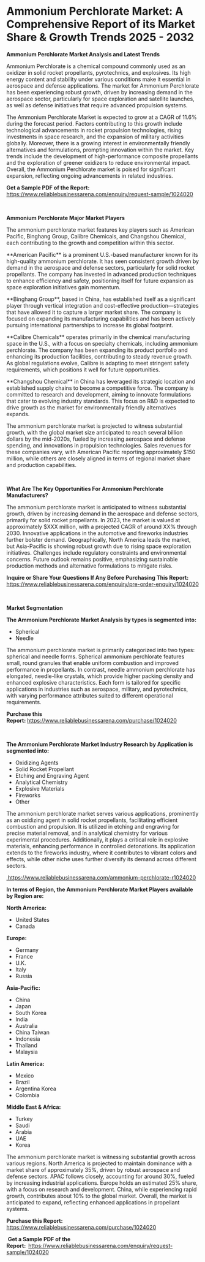 <p><h1>Ammonium Perchlorate Market: A Comprehensive Report of its Market Share & Growth Trends 2025 - 2032</h1></p><p><strong>Ammonium Perchlorate Market Analysis and Latest Trends</strong></p>
<p><p>Ammonium Perchlorate is a chemical compound commonly used as an oxidizer in solid rocket propellants, pyrotechnics, and explosives. Its high energy content and stability under various conditions make it essential in aerospace and defense applications. The market for Ammonium Perchlorate has been experiencing robust growth, driven by increasing demand in the aerospace sector, particularly for space exploration and satellite launches, as well as defense initiatives that require advanced propulsion systems.</p><p>The Ammonium Perchlorate Market is expected to grow at a CAGR of 11.6% during the forecast period. Factors contributing to this growth include technological advancements in rocket propulsion technologies, rising investments in space research, and the expansion of military activities globally. Moreover, there is a growing interest in environmentally friendly alternatives and formulations, prompting innovation within the market. Key trends include the development of high-performance composite propellants and the exploration of greener oxidizers to reduce environmental impact. Overall, the Ammonium Perchlorate market is poised for significant expansion, reflecting ongoing advancements in related industries.</p></p>
<p><strong>Get a Sample PDF of the Report:&nbsp;</strong> <a href="https://www.reliablebusinessarena.com/enquiry/request-sample/1024020?utm_campaign=1871&utm_medium=2&utm_source=Github&utm_content=ia&utm_term=18042025&utm_id=ammonium-perchlorate">https://www.reliablebusinessarena.com/enquiry/request-sample/1024020</a></p>
<p>&nbsp;</p>
<p><strong>Ammonium Perchlorate Major Market Players</strong></p>
<p><p>The ammonium perchlorate market features key players such as American Pacific, Binghang Group, Calibre Chemicals, and Changshou Chemical, each contributing to the growth and competition within this sector. </p><p>**American Pacific** is a prominent U.S.-based manufacturer known for its high-quality ammonium perchlorate. It has seen consistent growth driven by demand in the aerospace and defense sectors, particularly for solid rocket propellants. The company has invested in advanced production techniques to enhance efficiency and safety, positioning itself for future expansion as space exploration initiatives gain momentum.</p><p>**Binghang Group**, based in China, has established itself as a significant player through vertical integration and cost-effective production—strategies that have allowed it to capture a larger market share. The company is focused on expanding its manufacturing capabilities and has been actively pursuing international partnerships to increase its global footprint.</p><p>**Calibre Chemicals** operates primarily in the chemical manufacturing space in the U.S., with a focus on specialty chemicals, including ammonium perchlorate. The company has been expanding its product portfolio and enhancing its production facilities, contributing to steady revenue growth. As global regulations evolve, Calibre is adapting to meet stringent safety requirements, which positions it well for future opportunities.</p><p>**Changshou Chemical** in China has leveraged its strategic location and established supply chains to become a competitive force. The company is committed to research and development, aiming to innovate formulations that cater to evolving industry standards. This focus on R&D is expected to drive growth as the market for environmentally friendly alternatives expands.</p><p>The ammonium perchlorate market is projected to witness substantial growth, with the global market size anticipated to reach several billion dollars by the mid-2020s, fueled by increasing aerospace and defense spending, and innovations in propulsion technologies. Sales revenues for these companies vary, with American Pacific reporting approximately $150 million, while others are closely aligned in terms of regional market share and production capabilities.</p></p>
<p>&nbsp;</p>
<p><strong>What Are The Key Opportunities For Ammonium Perchlorate Manufacturers?</strong></p>
<p><p>The ammonium perchlorate market is anticipated to witness substantial growth, driven by increasing demand in the aerospace and defense sectors, primarily for solid rocket propellants. In 2023, the market is valued at approximately $XXX million, with a projected CAGR of around XX% through 2030. Innovative applications in the automotive and fireworks industries further bolster demand. Geographically, North America leads the market, but Asia-Pacific is showing robust growth due to rising space exploration initiatives. Challenges include regulatory constraints and environmental concerns. Future outlook remains positive, emphasizing sustainable production methods and alternative formulations to mitigate risks.</p></p>
<p><strong>Inquire or Share Your Questions If Any Before Purchasing This Report:</strong> <a href="https://www.reliablebusinessarena.com/enquiry/pre-order-enquiry/1024020?utm_campaign=1871&utm_medium=2&utm_source=Github&utm_content=ia&utm_term=18042025&utm_id=ammonium-perchlorate">https://www.reliablebusinessarena.com/enquiry/pre-order-enquiry/1024020</a></p>
<p>&nbsp;</p>
<p><strong>Market Segmentation</strong></p>
<p><strong>The Ammonium Perchlorate Market Analysis by types is segmented into:</strong></p>
<p><ul><li>Spherical</li><li>Needle</li></ul></p>
<p><p>The ammonium perchlorate market is primarily categorized into two types: spherical and needle forms. Spherical ammonium perchlorate features small, round granules that enable uniform combustion and improved performance in propellants. In contrast, needle ammonium perchlorate has elongated, needle-like crystals, which provide higher packing density and enhanced explosive characteristics. Each form is tailored for specific applications in industries such as aerospace, military, and pyrotechnics, with varying performance attributes suited to different operational requirements.</p></p>
<p><strong>Purchase this Report:&nbsp;</strong><a href="https://www.reliablebusinessarena.com/purchase/1024020?utm_campaign=1871&utm_medium=2&utm_source=Github&utm_content=ia&utm_term=18042025&utm_id=ammonium-perchlorate">https://www.reliablebusinessarena.com/purchase/1024020</a></p>
<p>&nbsp;</p>
<p><strong>The Ammonium Perchlorate Market Industry Research by Application is segmented into:</strong></p>
<p><ul><li>Oxidizing Agents</li><li>Solid Rocket Propellant</li><li>Etching and Engraving Agent</li><li>Analytical Chemistry</li><li>Explosive Materials</li><li>Fireworks</li><li>Other</li></ul></p>
<p><p>The ammonium perchlorate market serves various applications, prominently as an oxidizing agent in solid rocket propellants, facilitating efficient combustion and propulsion. It is utilized in etching and engraving for precise material removal, and in analytical chemistry for various experimental procedures. Additionally, it plays a critical role in explosive materials, enhancing performance in controlled detonations. Its application extends to the fireworks industry, where it contributes to vibrant colors and effects, while other niche uses further diversify its demand across different sectors.</p></p>
<p><a href="https://www.reliablebusinessarena.com/ammonium-perchlorate-r1024020?utm_campaign=1871&utm_medium=2&utm_source=Github&utm_content=ia&utm_term=18042025&utm_id=ammonium-perchlorate">&nbsp;https://www.reliablebusinessarena.com/ammonium-perchlorate-r1024020</a></p>
<p><strong>In terms of Region, the Ammonium Perchlorate Market Players available by Region are:</strong></p>
<p>
    <p> <strong> North America: </strong>
        <ul>
            <li>United States</li>
            <li>Canada</li>
        </ul>
        </p> 
    <p> <strong> Europe: </strong>
        <ul>
            <li>Germany</li>
            <li>France</li>
            <li>U.K.</li>
            <li>Italy</li>
            <li>Russia</li>
        </ul>
        </p> 
    <p> <strong> Asia-Pacific: </strong>
        <ul>
            <li>China</li>
            <li>Japan</li>
            <li>South Korea</li>
            <li>India</li>
            <li>Australia</li>
            <li>China Taiwan</li>
            <li>Indonesia</li>
            <li>Thailand</li>
            <li>Malaysia</li>
        </ul>
        </p> 
    <p> <strong> Latin America: </strong>
        <ul>
            <li>Mexico</li>
            <li>Brazil</li>
            <li>Argentina Korea</li>
            <li>Colombia</li>
        </ul>
        </p> 
    <p> <strong> Middle East & Africa: </strong>
        <ul>
            <li>Turkey</li>
            <li>Saudi</li>
            <li>Arabia</li>
            <li>UAE</li>
            <li>Korea</li>
        </ul>
    </p>
    </p>
<p><p>The ammonium perchlorate market is witnessing substantial growth across various regions. North America is projected to maintain dominance with a market share of approximately 35%, driven by robust aerospace and defense sectors. APAC follows closely, accounting for around 30%, fueled by increasing industrial applications. Europe holds an estimated 25% share, with a focus on research and development. China, while experiencing rapid growth, contributes about 10% to the global market. Overall, the market is anticipated to expand, reflecting enhanced applications in propellant systems.</p></p>
<p><strong>Purchase this Report: </strong><a href="https://www.reliablebusinessarena.com/purchase/1024020?utm_campaign=1871&utm_medium=2&utm_source=Github&utm_content=ia&utm_term=18042025&utm_id=ammonium-perchlorate">https://www.reliablebusinessarena.com/purchase/1024020</a></p>
<p>&nbsp;<strong>Get a Sample PDF of the Report:&nbsp;&nbsp;</strong><a href="https://www.reliablebusinessarena.com/enquiry/request-sample/1024020?utm_campaign=1871&utm_medium=2&utm_source=Github&utm_content=ia&utm_term=18042025&utm_id=ammonium-perchlorate">https://www.reliablebusinessarena.com/enquiry/request-sample/1024020</a></p>
<p><strong></strong></p>
<p><p></p><p></p><p></p></p>